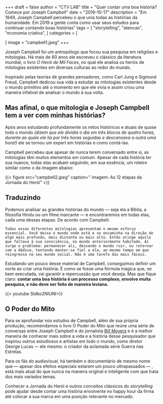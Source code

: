 +++
draft = false
author = "CTV LAB"
title = "Quer contar uma boa história? Comece por Joseph Campbell"
date = "2019-10-17"
description = "Em 1949, Joseph Campbell percebeu o que unia todas as histórias da humanidade. Em 2019 a gente conta como usar seus estudos para continuar contando boas histórias"
tags = [
    "storytelling",
    "atencao",
    "economia criativa",
]
categories = [
    
]
image = "campbell1.jpeg"
+++

Joseph Campbell foi um antropólogo que focou sua pesquisa em religiões e mitologias. Há mais de 60 anos ele escreveu o clássico da literatura mundial, o livro *O Herói de Mil Faces*, no qual ele analisa os heróis de mitologias existentes em diversas culturas ao redor do mundo.

Inspirado pelas teorias de grandes pensadores, como Carl Jung e Sigmund Freud, Campbell dedicou sua vida a estudar as mitologias existentes desde o mundo primitivo até o momento em que ele vivia e assim criou uma maneira infalível de analisar o mundo à sua volta.

## Mas afinal, o que mitologia e Joseph Campbell tem a ver com minhas histórias?

Após anos estudando profundamente os mitos históricos e atuais de quase todo o mundo *(dizem que ele dividia o dia em três blocos de quatro horas, durante as quais ele lia por três horas seguidas e descansava a outra uma hora!)* ele se tornou um expert em histórias e como contá-las.

Campbell percebeu que apesar de nunca terem conversado entre si, as mitologias têm muitos elementos em comum. Apesar de cada história ter sua nuance, todas elas acabam seguindo, em sua essência, um roteiro similar como o da imagem abaixo:

{{< figure src="campbell2.jpeg" caption=" imagem: As 12 etapas da Jornada do Herói" >}}

## Traduzindo

Podemos analisar as grandes histórias do mundo — seja ela a Bíblia, a filosofia Hindu ou um filme marcante — e encontraremos em todas elas, cada uma dessas etapas. De acordo com Campbell:

`Todas essas diferentes mitologias apresentam o mesmo esforço essencial. Você deixa o mundo onde está e se encaminha na direção de algo mais profundo, mais distante ou mais alto. Então atinge aquilo que faltava à sua consciência, no mundo anteriormente habitado. Aí surge o problema: permanecer ali, deixando o mundo ruir, ou retornar com a dádiva, tentando manter-se fiel a ela, ao mesmo tempo em que reingressa no seu mundo social. Não é uma tarefa das mais fáceis.`

Estudando um pouco desse material de Campbell, conseguimos definir um norte ao criar uma história. É como se fosse uma fórmula mágica que, se bem executada, vai garantir a repercussão que você deseja. Mas que fique claro: **contar uma boa história é um processo complexo, envolve muita pesquisa, e não deve ser feito de maneira leviana.**

{{< youtube Stdko2NIUNI>}}

## O Poder do Mito

Para se aprofundar nos estudos de Campbell, além de sua própria produção, recomendamos o livro O Poder do Mito que reúne uma série de conversas entre Joseph Campbell e do jornalista [Bill Moyers](https://pt.wikipedia.org/wiki/Bill_Moyers) e é a melhor maneira de conhecer mais sobre a vida e a história desse pesquisador que inspirou outros estudiosos e artistas em todo o mundo, como diretor George Lucas — ele mesmo: o criador da aclamada série Guerra nas Estrelas.

Para os fãs do audiovisual, há também o documentário de mesmo nome que — apesar dos efeitos especiais estarem um pouco ultrapassados — , está mais atual do que nunca na maneira original e inteligente com que trata dos mais variados temas.

Conhecer a Jornada do Herói e outros conceitos clássicos do *storytelling* pode ajudar desde contar uma história envolvente no happy hour da firma até colocar a sua marca em uma posição relevante no mercado.